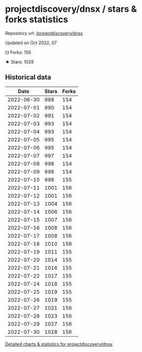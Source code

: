 # projectdiscovery/dnsx / stars & forks statistics

Repository url: [/projectdiscovery/dnsx](https://github.com/projectdiscovery/dnsx)

Updated on Oct 2022, 07

☋ Forks: 156

★ Stars: 1028

## Historical data
| Date | Stars | Forks |
|------|-------|-------|
| 2022-06-30 | 988 | 154 | 
| 2022-07-01 | 990 | 154 | 
| 2022-07-02 | 991 | 154 | 
| 2022-07-03 | 993 | 154 | 
| 2022-07-04 | 993 | 154 | 
| 2022-07-05 | 995 | 154 | 
| 2022-07-06 | 995 | 154 | 
| 2022-07-07 | 997 | 154 | 
| 2022-07-08 | 998 | 154 | 
| 2022-07-09 | 998 | 154 | 
| 2022-07-10 | 998 | 155 | 
| 2022-07-11 | 1001 | 156 | 
| 2022-07-12 | 1001 | 156 | 
| 2022-07-13 | 1004 | 156 | 
| 2022-07-14 | 1006 | 156 | 
| 2022-07-15 | 1007 | 156 | 
| 2022-07-16 | 1008 | 156 | 
| 2022-07-17 | 1008 | 156 | 
| 2022-07-18 | 1010 | 156 | 
| 2022-07-19 | 1011 | 155 | 
| 2022-07-20 | 1014 | 155 | 
| 2022-07-21 | 1016 | 155 | 
| 2022-07-22 | 1017 | 155 | 
| 2022-07-24 | 1018 | 155 | 
| 2022-07-25 | 1019 | 155 | 
| 2022-07-26 | 1019 | 155 | 
| 2022-07-27 | 1021 | 156 | 
| 2022-07-28 | 1023 | 156 | 
| 2022-07-29 | 1027 | 156 | 
| 2022-07-30 | 1028 | 156 | 


[Detailed charts & statistics for projectdiscovery/dnsx](https://reviewgithub.com/rep/projectdiscovery/dnsx)
